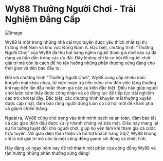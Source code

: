 # Wy88 Thưởng Người Chơi - Trải Nghiệm Đẳng Cấp

![Image](https://github.com/user-attachments/assets/bd51ea9f-0666-407b-a7a7-98ead6de688c)

Wy88 là một trong những nhà cái trực tuyến được yêu thích nhất tại thị trường Việt Nam và khu vực Đông Nam Á. Đặc biệt, chương trình "Thưởng Người Chơi" của Wy88 đã thu hút hàng nghìn người tham gia nhờ vào sự đa dạng và hấp dẫn trong các ưu đãi. Đây không chỉ là cơ hội để người chơi giải trí mà còn là cách để họ tận hưởng những phần thưởng xứng đáng cho thời gian và tiền bạc đầu tư.

Đối với chương trình "Thưởng Người Chơi", Wy88 cung cấp nhiều mức khuyến mãi khác nhau, từ việc hoàn trả tiền cược cho đến việc tặng thưởng khi nạp tiền lần đầu hoặc tham gia các sự kiện đặc biệt. Điều này giúp người chơi luôn cảm thấy được công nhận và có động lực để tiếp tục trải nghiệm các trò chơi tại đây. Đặc biệt, các chương trình khuyến mãi thường xuyên được cập nhật, đảm bảo rằng người dùng luôn có cơ hội mới để khám phá và giành chiến thắng.

Ngoài ra, Wy88 cũng chú trọng vào tính minh bạch và an toàn, đảm bảo tất cả các giao dịch đều được xử lý nhanh chóng và bảo mật. Điều này mang lại sự tin tưởng tuyệt đối cho người chơi, giúp họ yên tâm khi tham gia cá cược trực tuyến. Với giao diện thân thiện và hỗ trợ khách hàng 24/7, Wy88 không chỉ là nơi giải trí mà còn là một cộng đồng game sôi động và nhiệt tình.

Hãy đăng ký ngay hôm nay để trở thành một phần của cộng đồng Wy88 và tận hưởng những phần thưởng xứng đáng!